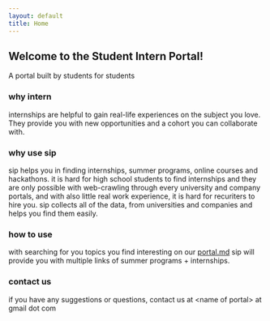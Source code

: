 ```yaml
---
layout: default
title: Home
---
```


## Welcome to the Student Intern Portal!
A portal built by students for students

### why intern
internships are helpful to gain real-life experiences on the subject you love. They provide you with new opportunities and a cohort you can collaborate with.

### why use sip
sip helps you in finding internships, summer programs, online courses and hackathons. it is hard for high school students to find internships and they are only possible with web-crawling through every university and company portals, and with also little real work experience, it is hard for recuriters to hire you. 
sip collects all of the data, from universities and companies and helps you find them easily.

### how to use
with searching for you topics you find interesting on our [portal.md](portal)  sip will provide you with multiple links of summer programs + internships.

### contact us
if you have any suggestions or questions, contact us at &lt;name of portal&gt; at gmail dot com